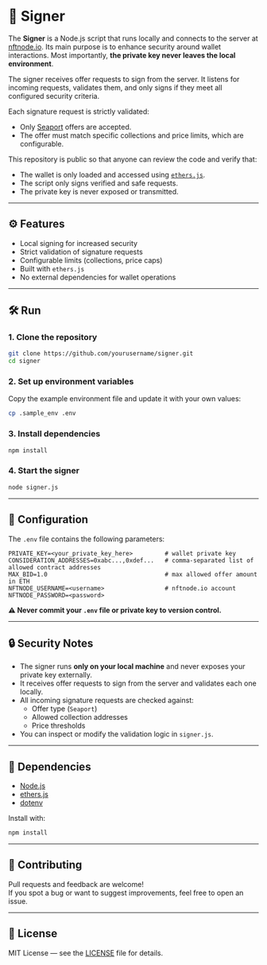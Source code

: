 # 🔐 Signer

The **Signer** is a Node.js script that runs locally and connects to the server at [nftnode.io](https://nftnode.io). Its main purpose is to enhance security around wallet interactions. Most importantly, **the private key never leaves the local environment**.

The signer receives offer requests to sign from the server. It listens for incoming requests, validates them, and only signs if they meet all configured security criteria.

Each signature request is strictly validated:
- Only [Seaport](https://docs.opensea.io/docs/seaport) offers are accepted.
- The offer must match specific collections and price limits, which are configurable.

This repository is public so that anyone can review the code and verify that:
- The wallet is only loaded and accessed using [`ethers.js`](https://docs.ethers.org/).
- The script only signs verified and safe requests.
- The private key is never exposed or transmitted.

---

## ⚙️ Features

- Local signing for increased security
- Strict validation of signature requests
- Configurable limits (collections, price caps)
- Built with `ethers.js`
- No external dependencies for wallet operations

---

## 🛠️ Run

### 1. Clone the repository

```bash
git clone https://github.com/yourusername/signer.git
cd signer
```

### 2. Set up environment variables

Copy the example environment file and update it with your own values:

```bash
cp .sample_env .env
```

### 3. Install dependencies

```bash
npm install
```

### 4. Start the signer

```bash
node signer.js
```

---

## 🧪 Configuration

The `.env` file contains the following parameters:

```env
PRIVATE_KEY=<your_private_key_here>         # wallet private key
CONSIDERATION_ADDRESSES=0xabc...,0xdef...   # comma-separated list of allowed contract addresses
MAX_BID=1.0                                 # max allowed offer amount in ETH
NFTNODE_USERNAME=<username>                 # nftnode.io account
NFTNODE_PASSWORD=<password>
```

**⚠️ Never commit your `.env` file or private key to version control.**

---

## 🔒 Security Notes

- The signer runs **only on your local machine** and never exposes your private key externally.
- It receives offer requests to sign from the server and validates each one locally.
- All incoming signature requests are checked against:
  - Offer type (`Seaport`)
  - Allowed collection addresses
  - Price thresholds
- You can inspect or modify the validation logic in `signer.js`.

---

## 🧩 Dependencies

- [Node.js](https://nodejs.org/)
- [ethers.js](https://docs.ethers.org/)
- [dotenv](https://www.npmjs.com/package/dotenv)

Install with:

```bash
npm install
```

---

## 🤝 Contributing

Pull requests and feedback are welcome!  
If you spot a bug or want to suggest improvements, feel free to open an issue.

---

## 📄 License

MIT License — see the [LICENSE](./LICENSE) file for details.


